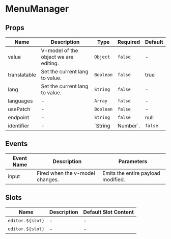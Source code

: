 # MenuManager

## Props

<!-- @vuese:MenuManager:props:start -->

|Name|Description|Type|Required|Default|
|---|---|---|---|---|
|value|V-model of the object we are editing.|`Object`|`false`|-|
|translatable|Set the current lang to value.|`Boolean`|`false`|true|
|lang|Set the current lang to value.|`String`|`false`|-|
|languages|-|`Array`|`false`|-|
|usePatch|-|`Boolean`|`false`|-|
|endpoint|-|`String`|`false`|null|
|identifier|-|`String|Number`.|`false`|new|

<!-- @vuese:MenuManager:props:end -->


## Events

<!-- @vuese:MenuManager:events:start -->

|Event Name|Description|Parameters|
|---|---|---|
|input|Fired when the v-model changes.|Emits the entire payload modified.|

<!-- @vuese:MenuManager:events:end -->


## Slots

<!-- @vuese:MenuManager:slots:start -->

|Name|Description|Default Slot Content|
|---|---|---|
|`editor.${slot}`|-|-|
|`editor.${slot}`|-|-|

<!-- @vuese:MenuManager:slots:end -->


